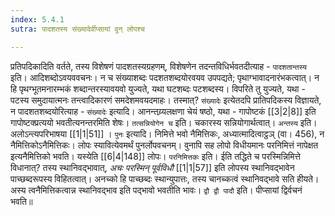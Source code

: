 ```yaml
---
index: 5.4.1
sutra: पादशतस्य संख्यादेर्वीप्सायां वुन् लोपश्च

---
```

   प्रतिपदिकादिति वर्तते, तस्य विशेषणं पादशतस्यग्रहणम्, विशेषणेन तदन्तविधिर्भवतदीत्याह - `पादशतान्तस्य` इति। आदिशब्दोऽवयववचनः। न च संख्याशब्दः पदशतशब्दयोरवयव उपपद्यते; पृथाग्भावादनारंभकत्वात्। न हि पृथग्भूतमनारम्भकं शब्दान्तरस्यावयवो युज्यते, यथा घटशब्दः पटशब्दस्य। विपरिते तु युज्यते, यथा - पटस्य समुदायात्मनः तन्त्वादिकारणं समदेशमवयदमाहः। तस्मात्? `संख्यादेः` इत्येतदपि प्रातिपदिकस्य विज्ञायते, न पादशतशब्दयोरित्याह - `संख्यादेः` इत्यादि। आनन्तय्र्यलक्षणा चेयं षष्ठो, यथा - गापोष्टकं  [[3|2|8]]  इति गापोष्टक्प्रत्ययो भवतीत्यनन्तरमिति शेषः। `तत्सन्नियोगेन च` इति। चकारस्य सन्नियोगार्थत्वात्। `अन्तस्य` इति। अलोऽन्त्यपरिभाषया  [[1|1|51]] । `पुनः` इत्यादि। निमित्ते भवो नैमित्तिकः, अध्यात्मादित्वाट्ठञ् (वा। 456), न नैमित्तिकोऽनैमित्तिकः। लोपः स्यावित्येवमर्थं पुनर्लोपवचनम्। वुनापि सह लोपो विधीयमानः परनिमित्तं नापेक्षत इत्यनैमित्तिको भवति। यस्येति  [[6|4|148]]  लोपः। `परनिमित्तकः` इति। ईति तद्धिते च परस्मिन्निमित्ते विधानात्? तस्य स्थानिवद्भावात्, _अचः परस्मिन् पूर्वविधौ_ [[1|1|57]]  इति लोपस्य स्थानिवद्भावेन पाच्छब्दरूपस्य विहितत्वात्। अनच्को हि पाच्छब्दः स्थान्युपात्तः, तस्य चानच्कत्वं स्थानिवद्भावे सति हीयते। अस्य त्वनैमित्तिकत्वान्न स्थानिवद्भाव इति पद्भावो भवतीति भावः। `द्वौ द्वौ पादौ` इति। पीप्सायां द्विर्वचनं भवति॥